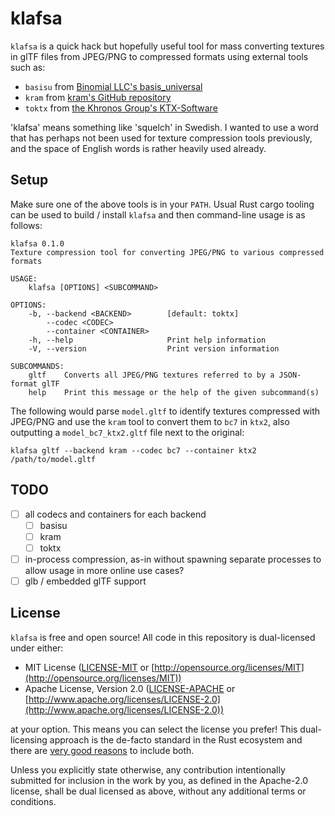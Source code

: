 # klafsa

`klafsa` is a quick hack but hopefully useful tool for mass converting textures in glTF files from JPEG/PNG to compressed formats using external tools such as:
- `basisu` from [Binomial LLC's basis_universal](https://github.com/BinomialLLC/basis_universal)
- `kram` from [kram's GitHub repository](https://github.com/alecazam/kram)
- `toktx` from [the Khronos Group's KTX-Software](https://github.com/KhronosGroup/KTX-Software)

'klafsa' means something like 'squelch' in Swedish. I wanted to use a word that has perhaps not been used for texture compression tools previously, and the space of English words is rather heavily used already.

## Setup

Make sure one of the above tools is in your `PATH`. Usual Rust cargo tooling can be used to build / install `klafsa` and then command-line usage is as follows:

```
klafsa 0.1.0
Texture compression tool for converting JPEG/PNG to various compressed formats

USAGE:
    klafsa [OPTIONS] <SUBCOMMAND>

OPTIONS:
    -b, --backend <BACKEND>        [default: toktx]
        --codec <CODEC>
        --container <CONTAINER>
    -h, --help                     Print help information
    -V, --version                  Print version information

SUBCOMMANDS:
    gltf    Converts all JPEG/PNG textures referred to by a JSON-format glTF
    help    Print this message or the help of the given subcommand(s)
```

The following would parse `model.gltf` to identify textures compressed with JPEG/PNG and use the `kram` tool to convert them to `bc7` in `ktx2`, also outputting a `model_bc7_ktx2.gltf` file next to the original:
```
klafsa gltf --backend kram --codec bc7 --container ktx2 /path/to/model.gltf
```

## TODO

- [ ] all codecs and containers for each backend
  - [ ] basisu
  - [ ] kram
  - [ ] toktx
- [ ] in-process compression, as-in without spawning separate processes to allow usage in more online use cases?
- [ ] glb / embedded glTF support

## License

`klafsa` is free and open source! All code in this repository is dual-licensed under either:

* MIT License ([LICENSE-MIT](docs/LICENSE-MIT) or [http://opensource.org/licenses/MIT](http://opensource.org/licenses/MIT))
* Apache License, Version 2.0 ([LICENSE-APACHE](docs/LICENSE-APACHE) or [http://www.apache.org/licenses/LICENSE-2.0](http://www.apache.org/licenses/LICENSE-2.0))

at your option. This means you can select the license you prefer! This dual-licensing approach is the de-facto standard in the Rust ecosystem and there are [very good reasons](https://github.com/bevyengine/bevy/issues/2373) to include both.

Unless you explicitly state otherwise, any contribution intentionally submitted
for inclusion in the work by you, as defined in the Apache-2.0 license, shall be dual licensed as above, without any
additional terms or conditions.
